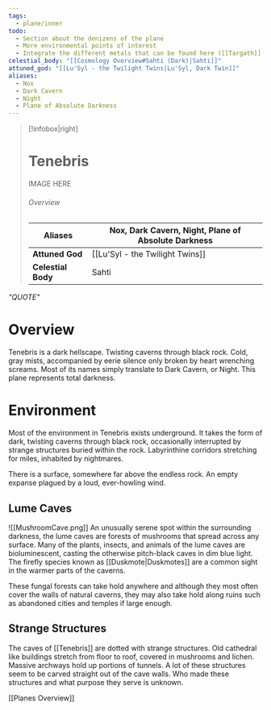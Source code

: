 ```yaml
---
tags:
  - plane/inner
todo:
  - Section about the denizens of the plane
  - More environmental points of interest
  - Integrate the different metals that can be found here ([[Targath]] and [[Aururum]])
celestial_body: "[[Cosmology Overview#Sahti (Dark)|Sahti]]"
attuned_god: "[[Lu'Syl - the Twilight Twins|Lu'Syl, Dark Twin]]"
aliases:
  - Nox
  - Dark Cavern
  - Night
  - Plane of Absolute Darkness
---
```

> [!infobox|right]
> # Tenebris
> IMAGE HERE
> ###### Overview
> | **Aliases** | Nox, Dark Cavern, Night, Plane of Absolute Darkness |
> | - | - |
> | **Attuned God** | [[Lu'Syl - the Twilight Twins]] |
> | **Celestial Body** | Sahti |

*"QUOTE"*
# Overview
Tenebris is a dark hellscape. Twisting caverns through black rock. Cold, gray mists, accompanied by eerie silence only broken by heart wrenching screams. Most of its names simply translate to Dark Cavern, or Night. This plane represents total darkness.
# Environment
Most of the environment in Tenebris exists underground. It takes the form of dark, twisting caverns through black rock, occasionally interrupted by strange structures buried within the rock. Labyrinthine corridors stretching for miles, inhabited by nightmares.

There is a surface, somewhere far above the endless rock. An empty expanse plagued by a loud, ever-howling wind.
## Lume Caves
![[MushroomCave.png]]
An unusually serene spot within the surrounding darkness, the lume caves are forests of mushrooms that spread across any surface. Many of the plants, insects, and animals of the lume caves are bioluminescent, casting the otherwise pitch-black caves in dim blue light. The firefly species known as [[Duskmote|Duskmotes]] are a common sight in the warmer parts of the caverns.

These fungal forests can take hold anywhere and although they most often cover the walls of natural caverns, they may also take hold along ruins such as abandoned cities and temples if large enough.
## Strange Structures
The caves of [[Tenebris]] are dotted with strange structures. Old cathedral like buildings stretch from floor to roof, covered in mushrooms and lichen. Massive archways hold up portions of tunnels. A lot of these structures seem to be carved straight out of the cave walls. Who made these structures and what purpose they serve is unknown.

[[Planes Overview]]